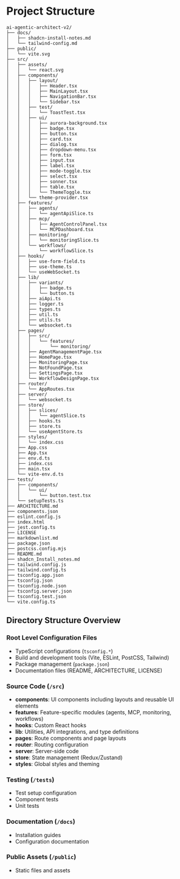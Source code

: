 # Project Structure

```
ai-agentic-architect-v2/
├── docs/
│   ├── shadcn-install-notes.md
│   └── tailwind-config.md
├── public/
│   └── vite.svg
├── src/
│   ├── assets/
│   │   └── react.svg
│   ├── components/
│   │   ├── layout/
│   │   │   ├── Header.tsx
│   │   │   ├── MainLayout.tsx
│   │   │   ├── NavigationBar.tsx
│   │   │   └── Sidebar.tsx
│   │   ├── test/
│   │   │   └── ToastTest.tsx
│   │   ├── ui/
│   │   │   ├── aurora-background.tsx
│   │   │   ├── badge.tsx
│   │   │   ├── button.tsx
│   │   │   ├── card.tsx
│   │   │   ├── dialog.tsx
│   │   │   ├── dropdown-menu.tsx
│   │   │   ├── form.tsx
│   │   │   ├── input.tsx
│   │   │   ├── label.tsx
│   │   │   ├── mode-toggle.tsx
│   │   │   ├── select.tsx
│   │   │   ├── sonner.tsx
│   │   │   ├── table.tsx
│   │   │   └── ThemeToggle.tsx
│   │   └── theme-provider.tsx
│   ├── features/
│   │   ├── agents/
│   │   │   └── agentApiSlice.ts
│   │   ├── mcp/
│   │   │   ├── AgentControlPanel.tsx
│   │   │   └── MCPDashboard.tsx
│   │   ├── monitoring/
│   │   │   └── monitoringSlice.ts
│   │   └── workflows/
│   │       └── workflowSlice.ts
│   ├── hooks/
│   │   ├── use-form-field.ts
│   │   ├── use-theme.ts
│   │   └── useWebSocket.ts
│   ├── lib/
│   │   ├── variants/
│   │   │   ├── badge.ts
│   │   │   └── button.ts
│   │   ├── aiApi.ts
│   │   ├── logger.ts
│   │   ├── types.ts
│   │   ├── util.ts
│   │   ├── utils.ts
│   │   └── websocket.ts
│   ├── pages/
│   │   ├── src/
│   │   │   └── features/
│   │   │       └── monitoring/
│   │   ├── AgentManagementPage.tsx
│   │   ├── HomePage.tsx
│   │   ├── MonitoringPage.tsx
│   │   ├── NotFoundPage.tsx
│   │   ├── SettingsPage.tsx
│   │   └── WorkflowDesignPage.tsx
│   ├── router/
│   │   └── AppRoutes.tsx
│   ├── server/
│   │   └── websocket.ts
│   ├── store/
│   │   ├── slices/
│   │   │   └── agentSlice.ts
│   │   ├── hooks.ts
│   │   ├── store.ts
│   │   └── useAgentStore.ts
│   ├── styles/
│   │   └── index.css
│   ├── App.css
│   ├── App.tsx
│   ├── env.d.ts
│   ├── index.css
│   ├── main.tsx
│   └── vite-env.d.ts
├── tests/
│   ├── components/
│   │   └── ui/
│   │       └── button.test.tsx
│   └── setupTests.ts
├── ARCHITECTURE.md
├── components.json
├── eslint.config.js
├── index.html
├── jest.config.ts
├── LICENSE
├── markdownlist.md
├── package.json
├── postcss.config.mjs
├── README.md
├── shadcn_Install_notes.md
├── tailwind.config.js
├── tailwind.config.ts
├── tsconfig.app.json
├── tsconfig.json
├── tsconfig.node.json
├── tsconfig.server.json
├── tsconfig.test.json
└── vite.config.ts
```

## Directory Structure Overview

### Root Level Configuration Files
- TypeScript configurations (`tsconfig.*`)
- Build and development tools (Vite, ESLint, PostCSS, Tailwind)
- Package management (`package.json`)
- Documentation files (README, ARCHITECTURE, LICENSE)

### Source Code (`/src`)
- **components**: UI components including layouts and reusable UI elements
- **features**: Feature-specific modules (agents, MCP, monitoring, workflows)
- **hooks**: Custom React hooks
- **lib**: Utilities, API integrations, and type definitions
- **pages**: Route components and page layouts
- **router**: Routing configuration
- **server**: Server-side code
- **store**: State management (Redux/Zustand)
- **styles**: Global styles and theming

### Testing (`/tests`)
- Test setup configuration
- Component tests
- Unit tests

### Documentation (`/docs`)
- Installation guides
- Configuration documentation

### Public Assets (`/public`)
- Static files and assets